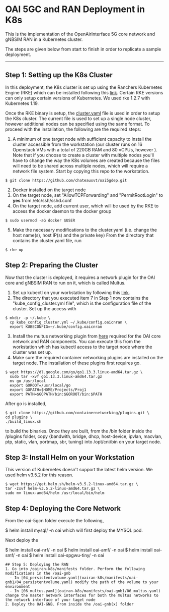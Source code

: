 # OAI 5GC and RAN Deployment in K8s 
 
This is the implementation of the OpenAirInterface 5G core network and gNBSIM RAN in a Kubernetes cluster. 

The steps are given below from start to finish in order to replicate a sample deployment.

------------------------------------------------------------------------------

## Step 1: Setting up the K8s Cluster

In this deployment, the K8s cluster is set up using the Ranchers Kubernetes Engine (RKE) which can be installed following this [link](https://rancher.com/docs/rke/latest/en/installation/). Certain RKE versions can only setup certain versions of Kubernetes. We used rke 1.2.7 with Kubernetes 1.19.

Once the RKE binary is setup, the [cluster.yaml](cluster.yml) file is used in order to setup the K8s cluster. The current file is used to set up a single node cluster, however additional nodes can be specified using the same format. To proceed with the installation, the following are the required steps: 
1. A minimum of one target node with sufficient capacity to install the cluster accessible from the workstation (our cluster runs on 16 Openstack VMs with a total of 220GB RAM and 80 vCPUs, however ). Note that if you choose to create a cluster with multiple nodes you'll have to change the way the K8s volumes are created because the files will need to be shared across multiple nodes, which will require a network file system. 
Start by copying this repo to the workstation.
```
$ git clone https://github.com/chateauxvt/oai5gdep.git
```
2. Docker installed on the target node
3. On the target node, set "AllowTCPForwarding" and "PermitRootLogin" to **yes** from /etc/ssh/sshd.conf  
4. On the target node, add current user, which will be used by the RKE to access the docker daemon to the docker group 
```
$ sudo usermod -aG docker $USER
```
5. Make the necessary modifications to the cluster.yaml (i.e. change the host name(s), host IP(s) and the private key)
 From the directory that contains the cluster.yaml file, run
```
$ rke up
```
## Step 2: Preparing the Cluster
Now that the cluster is deployed, it requires a network plugin for the OAI core and gNBSIM RAN to run on it, which is called Multus. 
1. Set up kubectl on your workstation by following this [link](https://kubernetes.io/docs/tasks/tools/install-kubectl-linux/).
2. The directory that you executed item 7 in Step 1 now contains the "kube_config_cluster.yml file", which is the configuration file of the cluster. Set up the access with
```
$ mkdir -p ~/.kube \
  cp kube_config_cluster.yml ~/.kube/config.oaicnran \
  export KUBECONFIG=~/.kube/config.oaicnran 
```
3. Install the multus networking plugin from [here](https://github.com/k8snetworkplumbingwg/multus-cni) required for the OAI core network and RAN components. You can execute this from the workstation which has kubectl access to the target node where the cluster was set up.
4. Make sure the required container networking plugins are installed on the target node. The installation of these plugins first requires go. 
```
$ wget https://dl.google.com/go/go1.13.3.linux-amd64.tar.gz \ 
  sudo tar -xvf go1.13.3.linux-amd64.tar.gz
  mv go /usr/local 
  export GOROOT=/usr/local/go
  export GOPATH=$HOME/Projects/Proj1
  export PATH=$GOPATH/bin:$GOROOT/bin:$PATH
```
After go is installed,
```
$ git clone https://github.com/containernetworking/plugins.git \
cd plugins \
./build_linux.sh
```
to build the binaries. Once they are built, from the /bin folder inside the /plugins folder, copy {bandwith, bridge, dhcp, host-device, ipvlan, macvlan, ptp, static, vlan, portmap, sbr, tuning} into /opt/cni/bin on your target node.

## Step 3: Install Helm on your Workstation
This version of Kubernetes doesn't support the latest helm version. We used helm v3.5.2 for this reason.
```
$ wget https://get.helm.sh/helm-v3.5.2-linux-amd64.tar.gz \
tar -zxvf helm-v3.5.2-linux-amd64.tar.gz \
sudo mv linux-amd64/helm /usr/local/bin/helm
```
## Step 4: Deploying the Core Network
From the oai-5gcn folder execute the following,

$ helm install <name-of-mysql-deployment> mysql/ -n oai
which will first deploy the MYSQL pod. 
 
Next deploy the  
 

$ helm install <name-of-nrf-deployment> oai-nrf/ -n oai
$ helm install <name-of-amf-deployment> oai-amf/ -n oai
$ helm install <name-of-smf-deployment> oai-smf/ -n oai
$ helm install <name-of-spgwu-deployment> oai-spgwu-tiny/ -n oai
```
## Step 5: Deploying the RAN 
1. Go into /oairan-k8s/manifests folder. Perform the following modifications in the /oai-gnb
  - In [04_persistentvolume.yaml](oairan-k8s/manifests/oai-gnb1/04_persistentvolume.yaml) modify the path of the volume to your environment
  - In [06_multus.yaml](oairan-k8s/manifests/oai-gnb1/06_multus.yaml) change the master network interfaces for both the multus networks to the network interface of your taget node
2. Deploy the OAI-GNB. From inside the /oai-gnb(x) folder 
```

 
 
 
 


 



